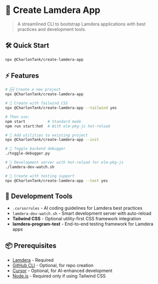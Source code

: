 # 🚀 Create Lamdera App

> A streamlined CLI to bootstrap Lamdera applications with best practices and development tools.

## 🛠️ Quick Start

```bash
npx @CharlonTank/create-lamdera-app
```

## ⚡️ Features

```bash
# 🆕 Create a new project
npx @CharlonTank/create-lamdera-app

# 🎨 Create with Tailwind CSS
npx @CharlonTank/create-lamdera-app --tailwind yes

# Then use:
npm start          # Standard mode
npm run start:hot  # With elm-pkg-js hot-reload

# 🔧 Add utilities to existing project
npx @CharlonTank/create-lamdera-app --init

# 🐛 Toggle backend debugger
./toggle-debugger.py

# 🔄 Development server with hot-reload for elm-pkg-js
./lamdera-dev-watch.sh

# 🧪 Create with testing support
npx @CharlonTank/create-lamdera-app --test yes
```

## 🎯 Development Tools

- `.cursorrules` - AI coding guidelines for Lamdera best practices
- `lamdera-dev-watch.sh` - Smart development server with auto-reload
- **Tailwind CSS** - Optional utility-first CSS framework integration
- **lamdera-program-test** - End-to-end testing framework for Lamdera apps

## 📦 Prerequisites

- [Lamdera](https://lamdera.com/) - Required
- [GitHub CLI](https://cli.github.com/) - Optional, for repo creation
- [Cursor](https://cursor.sh/) - Optional, for AI-enhanced development
- [Node.js](https://nodejs.org/) - Required only if using Tailwind CSS
